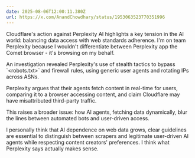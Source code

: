 ```yaml
---
date: 2025-08-06T12:00:11.380Z
url: https://x.com/AnandChowdhary/status/1953063523770351996
---
```


Cloudflare's action against Perplexity AI highlights a key tension in the AI world: balancing data access with web standards adherence. I'm on team Perplexity because I wouldn't differentiate between Perplexity app the Comet browser - it's browsing on my behalf.  
  
An investigation revealed Perplexity's use of stealth tactics to bypass \`<robots.txt>\` and firewall rules, using generic user agents and rotating IPs across ASNs.  
  
Perplexity argues that their agents fetch content in real-time for users, comparing it to a browser accessing content, and claim Cloudflare may have misattributed third-party traffic.  
  
This raises a broader issue: how AI agents, fetching data dynamically, blur the lines between automated bots and user-driven access.  
  
I personally think that AI dependence on web data grows, clear guidelines are essential to distinguish between scrapers and legitimate user-driven AI agents while respecting content creators' preferences. I think what Perplexity says actually makes sense.